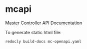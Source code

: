 # mcapi
Master Controller API Documentation

To generate static html file:
```bash
redocly build-docs mc-openapi.yaml
```
